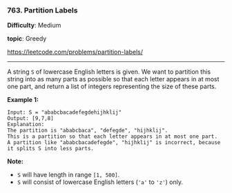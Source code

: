 ### 763. Partition Labels

**Difficulty**: Medium

**topic**: Greedy

<https://leetcode.com/problems/partition-labels/>

***

A string `S` of lowercase English letters is given. We want to partition this string into as many parts as possible so that each letter appears in at most one part, and return a list of integers representing the size of these parts.

 

**Example 1:**

```
Input: S = "ababcbacadefegdehijhklij"
Output: [9,7,8]
Explanation:
The partition is "ababcbaca", "defegde", "hijhklij".
This is a partition so that each letter appears in at most one part.
A partition like "ababcbacadefegde", "hijhklij" is incorrect, because it splits S into less parts.
```

 

**Note:**

- `S` will have length in range `[1, 500]`.
- `S` will consist of lowercase English letters (`'a'` to `'z'`) only.

 
